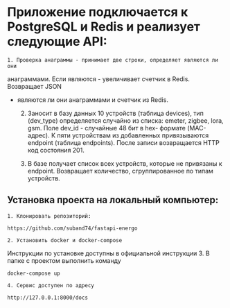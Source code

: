 # Приложение подключается к PostgreSQL и Redis и реализует следующие API:

    1. Проверка анаграммы - принимает две строки, определяет являются ли они
анаграммами. Если являются - увеличивает счетчик в Redis. Возвращает JSON
- являются ли они анаграммами и счетчик из Redis.

    2. Заносит в базу данных 10 устройств (таблица devices), тип (dev_type) определяется
случайно из списка: emeter, zigbee, lora, gsm. Поле dev_id - случайные 48 бит в hex-
формате (MAC-адрес). К пяти устройствам из добавленных привязываются endpoint (таблица endpoints).
После записи возвращается HTTP код состояния 201.

    3. В базе получает список всех устройств, которые не привязаны к
endpoint. Возвращает количество, сгруппированное по типам устройств.

## Установка проекта на локальный компьютер:

    1. Клонировать репозиторий:

```
https://github.com/suband74/fastapi-energo
```

    2. Установить docker и docker-compose

Инструкции по установке доступны в официальной инструкции 3. В папке с проектом выполнить команду

```
docker-compose up
```

    4. Сервис доступен по адресу

```
http://127.0.0.1:8000/docs
```
